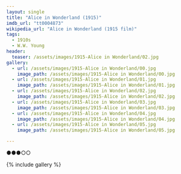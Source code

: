 ```yaml
---
layout: single
title: "Alice in Wonderland (1915)"
imdb_url: "tt0004873"
wikipedia_url: "Alice in Wonderland (1915 film)"
tags:
  - 1910s 
  - W.W. Young
header:
  teaser: /assets/images/1915-Alice in Wonderland/02.jpg
gallery:
  - url: /assets/images/1915-Alice in Wonderland/00.jpg
    image_path: /assets/images/1915-Alice in Wonderland/00.jpg  
  - url: /assets/images/1915-Alice in Wonderland/01.jpg
    image_path: /assets/images/1915-Alice in Wonderland/01.jpg
  - url: /assets/images/1915-Alice in Wonderland/02.jpg
    image_path: /assets/images/1915-Alice in Wonderland/02.jpg
  - url: /assets/images/1915-Alice in Wonderland/03.jpg
    image_path: /assets/images/1915-Alice in Wonderland/03.jpg
  - url: /assets/images/1915-Alice in Wonderland/04.jpg
    image_path: /assets/images/1915-Alice in Wonderland/04.jpg
  - url: /assets/images/1915-Alice in Wonderland/05.jpg
    image_path: /assets/images/1915-Alice in Wonderland/05.jpg

---
```

●●●○○

{% include gallery %}
